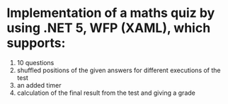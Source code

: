 # Implementation of a maths quiz by using .NET 5, WFP (XAML), which supports:
1. 10 questions
2. shuffled positions of the given answers for different executions of the test
3. an added timer
4. calculation of the final result from the test and giving a grade

